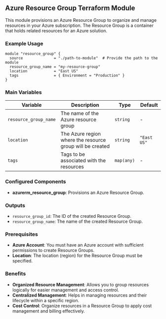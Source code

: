 ## Azure Resource Group Terraform Module

This module provisions an Azure Resource Group to organize and manage resources in your Azure subscription. The Resource Group is a container that holds related resources for an Azure solution.

### Example Usage

```hcl
module "resource_group" {
  source              = "./path-to-module"  # Provide the path to the module
  resource_group_name = "my-resource-group"
  location            = "East US"
  tags                = { Environment = "Production" }
}

```

### Main Variables

| **Variable**           | **Description**                                        | **Type**   | **Default** |
|------------------------|--------------------------------------------------------|------------|-------------|
| `resource_group_name`   | The name of the Azure resource group                   | `string`   | -           |
| `location`              | The Azure region where the resource group will be created | `string`   | `"East US"` |
| `tags`                  | Tags to be associated with the resources               | `map(any)` | -           |


### Configured Components

- **azurerm_resource_group**: Provisions an Azure Resource Group.

### Outputs

- `resource_group_id`: The ID of the created Resource Group.
- `resource_group_name`: The name of the created Resource Group.

### Prerequisites

- **Azure Account**: You must have an Azure account with sufficient permissions to create Resource Groups.
- **Location**: The location (region) for the Resource Group must be specified.

### Benefits

- **Organized Resource Management**: Allows you to group resources logically for easier management and access control.
- **Centralized Management**: Helps in managing resources and their lifecycle within a specific region.
- **Cost Control**: Organize resources in a Resource Group to apply cost management and billing effectively.
